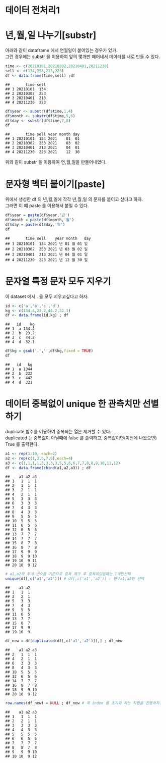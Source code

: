 데이터 전처리1
================

# 년,월,일 나누기\[substr\]

아래와 같이 dataframe 에서 연월일이 붙어있는 경우가 있가. <br> 그런 경우에는 substr 을 이용하여 앞의 몇개만
떼어네서 데이터를 새로 만들 수 있다. <br>

``` r
time <- c(20210101,20210302,20210401,20211230)
sell <- c(134,253,213,223)
df <- data.frame(time,sell) ;df 
```

    ##       time sell
    ## 1 20210101  134
    ## 2 20210302  253
    ## 3 20210401  213
    ## 4 20211230  223

``` r
df$year <- substr(df$time,1,4)
df$month <- substr(df$time,5,6)
df$day <- substr(df$time,7,8)
df
```

    ##       time sell year month day
    ## 1 20210101  134 2021    01  01
    ## 2 20210302  253 2021    03  02
    ## 3 20210401  213 2021    04  01
    ## 4 20211230  223 2021    12  30

위와 같이 substr 을 이용하여 연,월,일을 만들어내었다.

# 문자형 벡터 붙이기\[paste\]

위에서 생성한 df 의 년,월,일에 각각 년,월,일 의 문자를 붙이고 싶다고 하자. <br> 그러면 이 떄 paste 를 이용해서
붙일 수 있다.

``` r
df$year = paste(df$year,'년')
df$month = paste(df$month,'월')
df$day = paste(df$day,'일')
df
```

    ##       time sell    year month   day
    ## 1 20210101  134 2021 년 01 월 01 일
    ## 2 20210302  253 2021 년 03 월 02 일
    ## 3 20210401  213 2021 년 04 월 01 일
    ## 4 20211230  223 2021 년 12 월 30 일

# 문자열 특정 문자 모두 지우기

이 dataset 에서 . 을 모두 지우고싶다고 하자.

``` r
id <- c('a','b','c','d')
kg <- c(134.4,23.2,44.2,32.1)
df <- data.frame(id,kg) ; df
```

    ##   id    kg
    ## 1  a 134.4
    ## 2  b  23.2
    ## 3  c  44.2
    ## 4  d  32.1

``` r
df$kg = gsub('.','',df$kg,fixed = TRUE)
df
```

    ##   id   kg
    ## 1  a 1344
    ## 2  b  232
    ## 3  c  442
    ## 4  d  321

# 데이터 중복없이 unique 한 관측치만 선별하기

duplicate 함수를 이용하여 중복되는 열은 제거할 수 있다. <br> duplicated 는 중복값이 아닐때에 false 를
출력하고, 중복값이면(이전에 나왔으면) True 를 출력한다.

``` r
a1 <- rep(1:10, each=2)
a2 <- rep(c(1,3,5,7,9),each=4)
a3 <- c(1,1,1,1,3,3,3,3,5,5,6,6,7,7,8,8,9,10,11,12)
df <- data.frame(cbind(a1,a2,a3)) ; df
```

    ##    a1 a2 a3
    ## 1   1  1  1
    ## 2   1  1  1
    ## 3   2  1  1
    ## 4   2  1  1
    ## 5   3  3  3
    ## 6   3  3  3
    ## 7   4  3  3
    ## 8   4  3  3
    ## 9   5  5  5
    ## 10  5  5  5
    ## 11  6  5  6
    ## 12  6  5  6
    ## 13  7  7  7
    ## 14  7  7  7
    ## 15  8  7  8
    ## 16  8  7  8
    ## 17  9  9  9
    ## 18  9  9 10
    ## 19 10  9 11
    ## 20 10  9 12

``` r
# a1,a2의 두개 변수를 기준으로 중복 체크 후 중복이있을때는 1개만선텍
unique(df[,c('a1','a2')]) # df[,c('a1','a2')] : 변수a1,a2만 선택
```

    ##    a1 a2
    ## 1   1  1
    ## 3   2  1
    ## 5   3  3
    ## 7   4  3
    ## 9   5  5
    ## 11  6  5
    ## 13  7  7
    ## 15  8  7
    ## 17  9  9
    ## 19 10  9

``` r
df_new = df[duplicated(df[,c('a1','a2')]),] ; df_new
```

    ##    a1 a2 a3
    ## 2   1  1  1
    ## 4   2  1  1
    ## 6   3  3  3
    ## 8   4  3  3
    ## 10  5  5  5
    ## 12  6  5  6
    ## 14  7  7  7
    ## 16  8  7  8
    ## 18  9  9 10
    ## 20 10  9 12

``` r
row.names(df_new) = NULL ; df_new # 꼭 index 를 초기화 하는 작업을 진행하자.
```

    ##    a1 a2 a3
    ## 1   1  1  1
    ## 2   2  1  1
    ## 3   3  3  3
    ## 4   4  3  3
    ## 5   5  5  5
    ## 6   6  5  6
    ## 7   7  7  7
    ## 8   8  7  8
    ## 9   9  9 10
    ## 10 10  9 12
